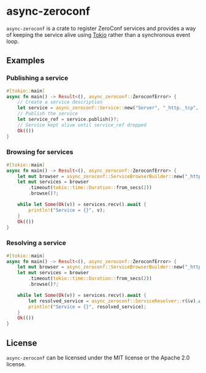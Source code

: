 # async-zeroconf

`async-zeroconf` is a crate to register ZeroConf services and provides a way of
keeping the service alive using [Tokio] rather than a synchronous event loop.

## Examples

### Publishing a service

```rust
#[tokio::main]
async fn main() -> Result<(), async_zeroconf::ZeroconfError> {
    // Create a service description
    let service = async_zeroconf::Service::new("Server", "_http._tcp", 80);
    // Publish the service
    let service_ref = service.publish()?;
    // Service kept alive until service_ref dropped
    Ok(())
}
```

### Browsing for services

```rust
#[tokio::main]
async fn main() -> Result<(), async_zeroconf::ZeroconfError> {
    let mut browser = async_zeroconf::ServiceBrowserBuilder::new("_http._tcp");
    let mut services = browser
        .timeout(tokio::time::Duration::from_secs(2))
        .browse()?;

    while let Some(Ok(v)) = services.recv().await {
        println!("Service = {}", v);
    }
    Ok(())
}
```

### Resolving a service

```rust
#[tokio::main]
async fn main() -> Result<(), async_zeroconf::ZeroconfError> {
    let mut browser = async_zeroconf::ServiceBrowserBuilder::new("_http._tcp");
    let mut services = browser
        .timeout(tokio::time::Duration::from_secs(2))
        .browse()?;

    while let Some(Ok(v)) = services.recv().await {
        let resolved_service = async_zeroconf::ServiceResolver::r(&v).await?;
        println!("Service = {}", resolved_service);
    }
    Ok(())
}
```

## License

`async-zeroconf` can be licensed under the MIT license or the Apache 2.0 license.

[Tokio]: https://tokio.rs/
